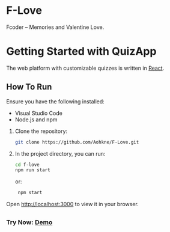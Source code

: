 # F-Love
Fcoder – Memories and Valentine Love.


# Getting Started with QuizApp

The web platform with customizable quizzes is written in [React](https://github.com/facebook/create-react-app).

## How To Run

Ensure you have the following installed:

- Visual Studio Code
- Node.js and npm


1. Clone the repository:

   ```bash
   git clone https://github.com/Aohkne/F-Love.git
   ```
   
2. In the project directory, you can run:

    ```bash
    cd f-love
    npm run start
   ```
   or:

   ```bash
    npm start
   ```
Open [http://localhost:3000](http://localhost:3000) to view it in your browser.
## 

### Try Now: <a href="https://f-love.vercel.app/" target="_blank">Demo</a>


